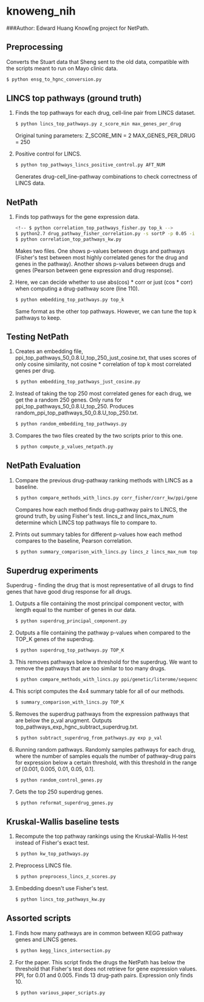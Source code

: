 # knoweng_nih
###Author: Edward Huang
KnowEng project for NetPath.

## Preprocessing
Converts the Stuart data that Sheng sent to the old data, compatible with the 
scripts meant to run on Mayo clinic data.

```bash
$ python ensg_to_hgnc_conversion.py
```

## LINCS top pathways (ground truth)
1.  Finds the top pathways for each drug, cell-line pair from LINCS dataset.
    
    ```bash
    $ python lincs_top_pathways.py z_score_min max_genes_per_drug
    ```

    Original tuning parameters:
    Z_SCORE_MIN = 2
    MAX_GENES_PER_DRUG = 250

2.  Positive control for LINCS.

    ```bash
    $ python top_pathways_lincs_positive_control.py AFT_NUM
    ```
    
    Generates drug-cell_line-pathway combinations to check correctness of LINCS
    data.

## NetPath
1.  Finds top pathways for the gene expression data.

    ```bash
    <!-- $ python correlation_top_pathways_fisher.py top_k -->
    $ python2.7 drug_pathway_fisher_correlation.py -s sortP -p 0.05 -i ge
    $ python correlation_top_pathways_kw.py
    ```

    Makes two files. One shows p-values between drugs and pathways (Fisher's
    test between most highly correlated genes for the drug and genes in the
    pathway). Another shows p-values between drugs and genes (Pearson between
    gene expression and drug response).

2.  Here, we can decide whether to use abs(cos) * corr or just (cos * corr) when
    computing a drug-pathway score (line 110).

    ```bash
    $ python embedding_top_pathways.py top_k
    ```

    Same format as the other top pathways. However, we can tune the top k
    pathways to keep.

## Testing NetPath

1.  Creates an embedding file, ppi_top_pathways_50_0.8.U_top_250_just_cosine.txt,
    that uses scores of only cosine similarity, not cosine * correlation of top
    k most correlated genes per drug.

    ```bash
    $ python embedding_top_pathways_just_cosine.py
    ```

4.  Instead of taking the top 250 most correlated genes for each drug, we get
    the a random 250 genes. Only runs for ppi_top_pathways_50_0.8.U_top_250.
    Produces random_ppi_top_pathways_50_0.8.U_top_250.txt.

    ```bash
    $ python random_embedding_top_pathways.py
    ```
5.  Compares the two files created by the two scripts prior to this one.

    ```bash
    $ python compute_p_values_netpath.py
    ```

## NetPath Evaluation
1.  Compare the previous drug-pathway ranking methods with LINCS as a baseline.

    ```bash
    $ python compare_methods_with_lincs.py corr_fisher/corr_kw/ppi/genetic/literome/sequence lincs_z lincs_max_num top_k
    ```
        
    Compares how each method finds drug-pathway pairs to LINCS, the ground truth, 
    by using Fisher's test. lincs_z and lincs_max_num determine which LINCS top
    pathways file to compare to.

5.  Prints out summary tables for different p-values how each method compares to
    the baseline, Pearson correlation.

    ```bash
    $ python summary_comparison_with_lincs.py lincs_z lincs_max_num top_k
    ```

## Superdrug experiments
Superdrug - finding the drug that is most representative of all drugs to find
genes that have good drug response for all drugs.

1.  Outputs a file containing the most principal component vector, with length
    equal to the number of genes in our data.

    ```bash
    $ python superdrug_principal_component.py
    ```

2.  Outputs a file containing the pathway p-values when compared to the TOP_K
    genes of the superdrug.

    ```bash
    $ python superdrug_top_pathways.py TOP_K
    ```

3.  This removes pathways below a threshold for the superdrug. We want to remove
    the pathways that are too similar to too many drugs.

    ```bash
    $ python compare_methods_with_lincs.py ppi/genetic/literome/sequence TOP_K
    ```

4.  This script computes the 4x4 summary table for all of our methods.
    
    ```bash
    $ summary_comparison_with_lincs.py TOP_K
    ```

5.  Removes the superdrug pathways from the expression pathways that are below
    the p_val arugment. Outputs top_pathways_exp_hgnc_subtract_superdrug.txt.

    ```bash
    $ python subtract_superdrug_from_pathways.py exp p_val
    ```

6.  Running random pathways. Randomly samples pathways for each drug, where the
    number of samples equals the number of pathway-drug pairs for expression
    below a certain threshold, with this threshold in the range of [0.001,
    0.005, 0.01, 0.05, 0.1].

    ```bash
    $ python random_control_genes.py
    ```

7.  Gets the top 250 superdrug genes.

    ```bash
    $ python reformat_superdrug_genes.py
    ```

## Kruskal-Wallis baseline tests
1.  Recompute the top pathway rankings using the Kruskal-Wallis H-test instead
    of Fisher's exact test.

    ```bash
    $ python kw_top_pathways.py
    ```

2.  Preprocess LINCS file.

    ```bash
    $ python preprocess_lincs_z_scores.py
    ```

3.  Embedding doesn't use Fisher's test.

    ```bash
    $ python lincs_top_pathways_kw.py
    ```

## Assorted scripts
1.  Finds how many pathways are in common between KEGG pathway genes and LINCS
    genes.

    ```bash
    $ python kegg_lincs_intersection.py
    ```
2. For the paper. This script finds the drugs the NetPath has below the
    threshold that Fisher's test does not retrieve for gene expression values.
    PPI, for 0.01 and 0.005. Finds 13 drug-path pairs. Expression only finds 10.

    ```bash
    $ python various_paper_scripts.py
    ```